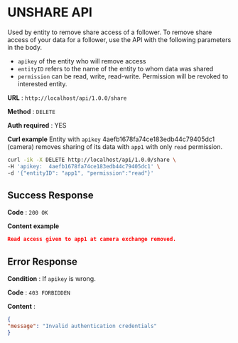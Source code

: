 # UNSHARE API

Used by entity to remove share access of a follower.
To remove share access of your data for a follower, use the API with the following parameters in the body.


* `apikey` of the entity who will remove access
* `entityID` refers to the name of the entity to whom data was shared
* `permission` can be read, write, read-write. Permission will be revoked to interested entity.

**URL** : `http://localhost/api/1.0.0/share`

**Method** : `DELETE`

**Auth required** : YES

**Curl example**
Entity with `apikey` 4aefb1678fa74ce183edb44c79405dc1 (camera) removes sharing of its data with `app1` with only `read` permission.

```bash
curl -ik -X DELETE http://localhost/api/1.0.0/share \
-H 'apikey:  4aefb1678fa74ce183edb44c79405dc1' \
-d '{"entityID": "app1", "permission":"read"}'
```
## Success Response

**Code** : `200 OK`

**Content example**

```json
Read access given to app1 at camera exchange removed.
```
## Error Response

**Condition** : If `apikey` is wrong.

**Code** : `403 FORBIDDEN`

**Content** :

```json
{
"message": "Invalid authentication credentials"
}
```
